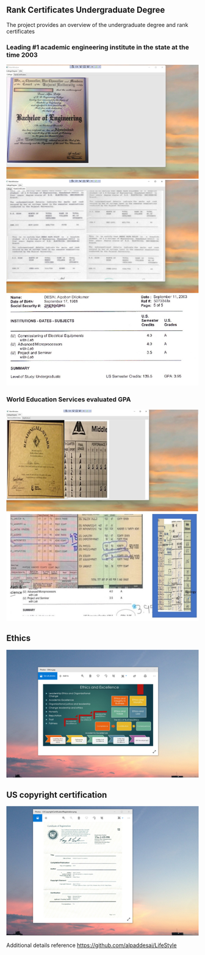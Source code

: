 ## Rank Certificates Undergraduate Degree

The project provides an overview of the undergraduate degree and rank certificates

### Leading #1 academic engineering institute in the state at the time 2003
![image](CollegeDegree.jpg)
![image](RankCertificates.jpg)
![image](WES.jpg)

### World Education Services evaluated GPA
![image](AmericanElementary.jpg)
![image](HighSchoolGradesaIndia.jpg)

## Ethics
![image](EthicsandExcellence.png)

## US copyright certification
![image](USCopyrightCertificate.png)

Additional details reference https://github.com/alpaddesai/LifeStyle
